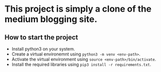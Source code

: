 # This project is simply a clone of the medium blogging site.

## How to start the project
- Install python3 on your system.
- Create a virtual environemnt using `python3 -m venv <env-path>`.
- Activate the virtual environment using `source <env-path>/bin/activate`.
- Install the required libraries using `pip3 install -r requirements.txt`.
